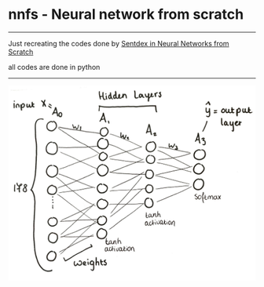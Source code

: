 # nnfs - Neural network from scratch
***
Just recreating the codes done by [Sentdex in Neural Networks from Scratch](https://www.youtube.com/watch?v=Wo5dMEP_BbI)

all codes are done in python
***

![](dl.jpeg)
